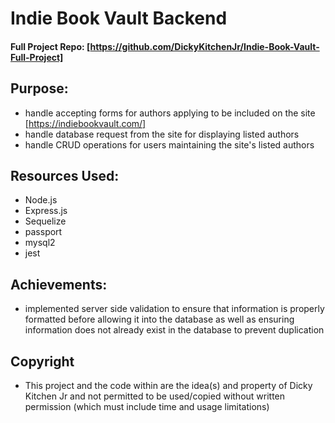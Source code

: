 # Indie Book Vault Backend

#### Full Project Repo: [https://github.com/DickyKitchenJr/Indie-Book-Vault-Full-Project]

## Purpose:

- handle accepting forms for authors applying to be included on the site [https://indiebookvault.com/]
- handle database request from the site for displaying listed authors
- handle CRUD operations for users maintaining the site's listed authors

## Resources Used: 

- Node.js
- Express.js
- Sequelize
- passport
- mysql2
- jest

## Achievements:

- implemented server side validation to ensure that information is properly formatted before allowing it into the database as well as ensuring information does not already exist in the database to prevent duplication

## Copyright

- This project and the code within are the idea(s) and property of Dicky Kitchen Jr and not permitted to be used/copied without written permission (which must include time and usage limitations)

